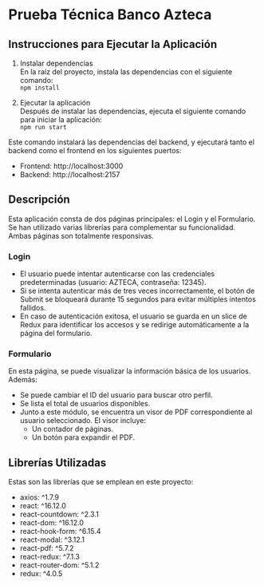 # Prueba Técnica Banco Azteca

## Instrucciones para Ejecutar la Aplicación

1. Instalar dependencias  
En la raíz del proyecto, instala las dependencias con el siguiente comando:  
 ```npm install```

2. Ejecutar la aplicación  
Después de instalar las dependencias, ejecuta el siguiente comando para iniciar la aplicación:  
  ```npm run start```

Este comando instalará las dependencias del backend, y ejecutará tanto el backend como el frontend en los siguientes puertos:  
- Frontend: http://localhost:3000  
- Backend: http://localhost:2157

## Descripción

Esta aplicación consta de dos páginas principales: el Login y el Formulario. Se han utilizado varias librerías para complementar su funcionalidad. Ambas páginas son totalmente responsivas.

### Login

- El usuario puede intentar autenticarse con las credenciales predeterminadas (usuario: AZTECA, contraseña: 12345).
- Si se intenta autenticar más de tres veces incorrectamente, el botón de Submit se bloqueará durante 15 segundos para evitar múltiples intentos fallidos.
- En caso de autenticación exitosa, el usuario se guarda en un slice de Redux para identificar los accesos y se redirige automáticamente a la página del formulario.

### Formulario

En esta página, se puede visualizar la información básica de los usuarios. Además:  
- Se puede cambiar el ID del usuario para buscar otro perfil.  
- Se lista el total de usuarios disponibles.  
- Junto a este módulo, se encuentra un visor de PDF correspondiente al usuario seleccionado. El visor incluye:  
  - Un contador de páginas.  
  - Un botón para expandir el PDF.

## Librerías Utilizadas

Estas son las librerías que se emplean en este proyecto:

- axios: ^1.7.9  
- react: ^16.12.0  
- react-countdown: ^2.3.1  
- react-dom: ^16.12.0  
- react-hook-form: ^6.15.4  
- react-modal: ^3.12.1  
- react-pdf: ^5.7.2  
- react-redux: ^7.1.3  
- react-router-dom: ^5.1.2  
- redux: ^4.0.5
